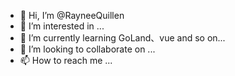 - 👋 Hi, I’m @RayneeQuillen
- 👀 I’m interested in ...
- 🌱 I’m currently learning GoLand、vue and so on...
- 💞️ I’m looking to collaborate on ...
- 📫 How to reach me ...

<!---
RayneeQuillen/RayneeQuillen is a ✨ special ✨ repository because its `README.md` (this file) appears on your GitHub profile.
You can click the Preview link to take a look at your changes.
--->
